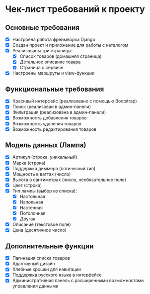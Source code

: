 # Чек-лист требований к проекту

## Основные требования
- [x] Настроена работа фреймворка Django
- [x] Создан проект и приложение для работы с каталогом
- [x] Реализованы три страницы:
  - [x] Список товаров (домашняя страница)
  - [x] Детальное описание товара
  - [x] Страница о сервисе
- [x] Настроены маршруты и view-функции

## Функциональные требования
- [x] Красивый интерфейс (реализовано с помощью Bootstrap)
- [x] Поиск (реализован в админ-панели)
- [x] Фильтрация (реализована в админ-панели)
- [x] Возможность добавления товаров
- [x] Возможность удаления товаров
- [x] Возможность редактирования товаров

## Модель данных (Лампа)
- [x] Артикул (строка, уникальный)
- [x] Марка (строка)
- [x] Поддержка диммера (логический тип)
- [x] Мощность в ваттах (число)
- [x] Высота в сантиметрах (число, необязательное поле)
- [x] Цвет (строка)
- [x] Тип лампы (выбор из списка):
  - [x] Настольная
  - [x] Напольная
  - [x] Настенная
  - [x] Потолочная
  - [x] Другая
- [x] Описание (текстовое поле)
- [x] Цена (десятичное число)

## Дополнительные функции
- [x] Пагинация списка товаров
- [x] Адаптивный дизайн
- [x] Хлебные крошки для навигации
- [x] Поддержка русского языка в интерфейсе
- [x] Административная панель с расширенными возможностями управления данными 